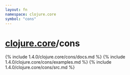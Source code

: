 ```yaml
---
layout: fn
namespace: clojure.core
symbol: "cons"
---
```


# [clojure.core](../)/cons

{% include 1.4.0/clojure.core/cons/docs.md %}
{% include 1.4.0/clojure.core/cons/examples.md %}
{% include 1.4.0/clojure.core/cons/src.md %}

